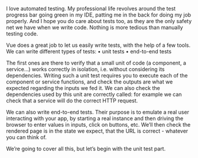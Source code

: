 I love automated testing. My professional life revolves around the test progress bar going green in my IDE, patting me in the back for doing my job properly. And I hope you do care about tests too, as they are the only safety net we have when we write code. Nothing is more tedious than manually testing code.

Vue does a great job to let us easily write tests, with the help of a few tools.
We can write different types of tests:
• unit tests
• end-to-end tests

The first ones are there to verify that a small unit of code (a component, a service…) works
correctly in isolation, i.e. without considering its dependencies. Writing such a unit test requires
you to execute each of the component or service functions, and check the outputs are what we expected regarding the inputs we fed it. We can also check the dependencies used by this unit are correctly called: for example we can check that a service will do the correct HTTP request.

We can also write end-to-end tests. Their purpose is to emulate a real user interacting with your app, by starting a real instance and then driving the browser to enter values in inputs, click on buttons, etc. We’ll then check the rendered page is in the state we expect, that the URL is correct - whatever you can think of.

We’re going to cover all this, but let’s begin with the unit test part.

